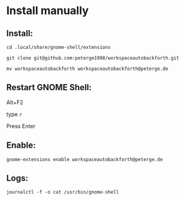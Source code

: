 # Install manually

## Install:

`cd .local/share/gnome-shell/extensions`

`git clone git@github.com:peterge1998/workspaceautobackforth.git`

`mv workspaceautobackforth workspaceautobackforth@peterge.de`

## Restart GNOME Shell:

Alt+F2

type `r`

Press Enter

## Enable:

`gnome-extensions enable workspaceautobackforth@peterge.de`

## Logs:

`journalctl -f -o cat /usr/bin/gnome-shell`